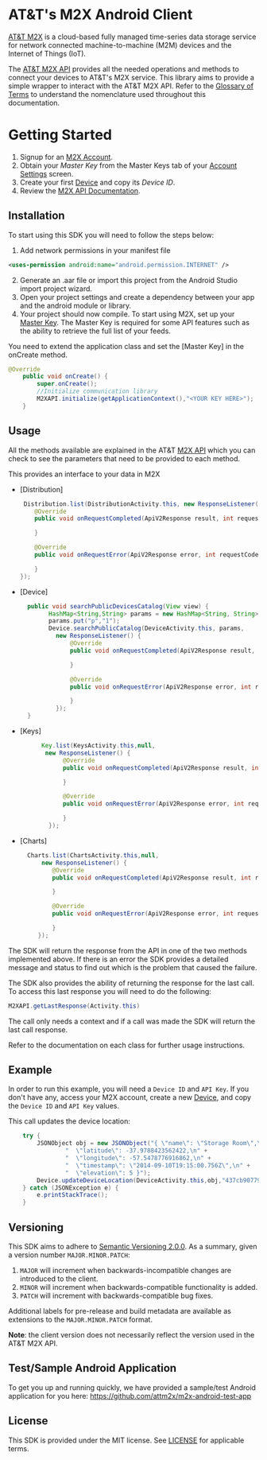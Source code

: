 # AT&T's M2X Android Client

[AT&T M2X](http://m2x.att.com) is a cloud-based fully managed time-series data storage service for network connected machine-to-machine (M2M) devices and the Internet of Things (IoT). 

The [AT&T M2X API](https://m2x.att.com/developer/documentation/v2/overview) provides all the needed operations and methods to connect your devices to AT&T's M2X service. This library aims to provide a simple wrapper to interact with the AT&T M2X API. Refer to the [Glossary of Terms](https://m2x.att.com/developer/documentation/v2/glossary) to understand the nomenclature used throughout this documentation.


Getting Started
==========================
1. Signup for an [M2X Account](https://m2x.att.com/signup).
2. Obtain your _Master Key_ from the Master Keys tab of your [Account Settings](https://m2x.att.com/account) screen.
2. Create your first [Device](https://m2x.att.com/devices) and copy its _Device ID_.
3. Review the [M2X API Documentation](https://m2x.att.com/developer/documentation/v2/overview).

## Installation

To start using this SDK you will need to follow the steps below:

1. Add network permissions in your manifest file

```xml
<uses-permission android:name="android.permission.INTERNET" />
```

2. Generate an .aar file or import this project from the Android Studio import project wizard.
3. Open your project settings and create a dependency between your app and the android module or library.
4. Your project should now compile. To start using M2X, set up your [Master Key](https://m2x.att.com/account#master-keys-tab). The Master Key is required for some API features such as the ability to retrieve the full list of your feeds.

You need to extend the application class and set the [Master Key] in the onCreate method.

```Java
@Override
    public void onCreate() {
        super.onCreate();
        //Initialize communication library
        M2XAPI.initialize(getApplicationContext(),"<YOUR KEY HERE>");
    }
```

## Usage

All the methods available are explained in the AT&T [M2X API](https://m2x.att.com/developer/documentation/v2/overview) which you can check to see the parameters that need to be provided to each method.


This provides an interface to your data in M2X

- [Distribution]
  ```Java
   Distribution.list(DistributionActivity.this, new ResponseListener() {
      @Override
      public void onRequestCompleted(ApiV2Response result, int requestCode) {

      }

      @Override
      public void onRequestError(ApiV2Response error, int requestCode) {

      }
  });
   ```

- [Device]
  ```Java
    public void searchPublicDevicesCatalog(View view) {
          HashMap<String,String> params = new HashMap<String, String>();
          params.put("p","1");
          Device.searchPublicCatalog(DeviceActivity.this, params,
            new ResponseListener() {
                @Override
                public void onRequestCompleted(ApiV2Response result, int requestCode) {

                }

                @Override
                public void onRequestError(ApiV2Response error, int requestCode) {

                }
            });
    }
   ```

- [Keys]
  ```Java
        Key.list(KeysActivity.this,null,
         new ResponseListener() {
              @Override
              public void onRequestCompleted(ApiV2Response result, int requestCode) {

              }

              @Override
              public void onRequestError(ApiV2Response error, int requestCode) {

              }
          });
   ```

- [Charts]
  ```Java
    Charts.list(ChartsActivity.this,null,
        new ResponseListener() {
           @Override
           public void onRequestCompleted(ApiV2Response result, int requestCode) {

           }

           @Override
           public void onRequestError(ApiV2Response error, int requestCode) {

           }
       });
   ```

The SDK will return the response from the API in one of the two methods implemented above. If there is an error the SDK provides a detailed message and status to find out which is the problem that caused the failure.

The SDK also provides the ability of returning the response for the last call. To access this last response you will need to do the following:

```Java
M2XAPI.getLastResponse(Activity.this)
```

The call only needs a context and if a call was made the SDK will return the last call response.


Refer to the documentation on each class for further usage instructions.

## Example

In order to run this example, you will need a `Device ID` and `API Key`. If you don't have any, access your M2X account, create a new [Device](https://m2x.att.com/devices), and copy the `Device ID` and `API Key` values.

This call updates the device location:

```Java
    try {
        JSONObject obj = new JSONObject("{ \"name\": \"Storage Room\",\n" +
                "  \"latitude\": -37.9788423562422,\n" +
                "  \"longitude\": -57.5478776916862,\n" +
                "  \"timestamp\": \"2014-09-10T19:15:00.756Z\",\n" +
                "  \"elevation\": 5 }");
        Device.updateDeviceLocation(DeviceActivity.this,obj,"437cb907799ae7e01309133006806ba3",this);
    } catch (JSONException e) {
        e.printStackTrace();
    }
```

## Versioning

This SDK aims to adhere to [Semantic Versioning 2.0.0](http://semver.org/). As a summary, given a version number `MAJOR.MINOR.PATCH`:

1. `MAJOR` will increment when backwards-incompatible changes are introduced to the client.
2. `MINOR` will increment when backwards-compatible functionality is added.
3. `PATCH` will increment with backwards-compatible bug fixes.

Additional labels for pre-release and build metadata are available as extensions to the `MAJOR.MINOR.PATCH` format.

**Note**: the client version does not necessarily reflect the version used in the AT&T M2X API.


## Test/Sample Android Application
To get you up and running quickly, we have provided a sample/test Android application for you here: https://github.com/attm2x/m2x-android-test-app

## License

This SDK is provided under the MIT license. See [LICENSE](LICENSE) for applicable terms.
